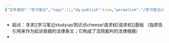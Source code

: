 ```yaml
---
{"文件类别":"学习笔记","tags":[],"dg-publish":true,"permalink":"/学习笔记studyup/知识点cheese/民法案例分析一般步骤/","dgPassFrontmatter":true,"created":"2024-07-02T12:09:16.695+08:00","updated":"2024-10-23T12:04:18.960+08:00"}
---
```


- 起点：寻求[[学习笔记studyup/知识点cheese/请求权\|请求权]]基础 （指原告引用来作为起诉依据的法律条文；它构成了法院裁判的法律根据）
- 
